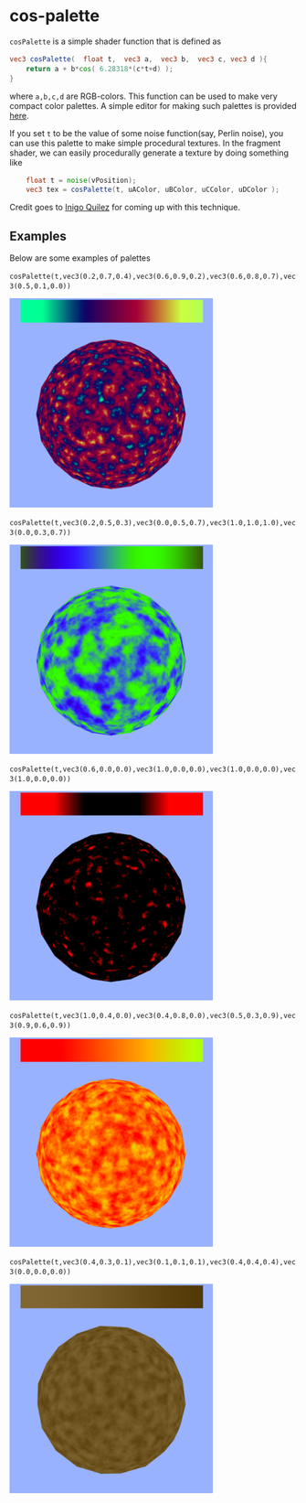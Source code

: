 # cos-palette

`cosPalette` is a simple shader function that is defined as

```glsl
vec3 cosPalette(  float t,  vec3 a,  vec3 b,  vec3 c, vec3 d ){
    return a + b*cos( 6.28318*(c*t+d) );
}
```

where `a,b,c,d` are RGB-colors. This function can be used to make very compact color palettes.
A simple editor for making such palettes is provided [here](http://erkaman.github.io/glsl-cos-palette/).

If you set `t` to be the value of some noise function(say, Perlin noise), you can use this
palette to make simple procedural textures. In the fragment shader, we can easily
procedurally generate a texture by doing something like

```glsl
    float t = noise(vPosition);
    vec3 tex = cosPalette(t, uAColor, uBColor, uCColor, uDColor );
```

Credit goes to [Inigo Quilez](http://www.iquilezles.org/www/articles/palettes/palettes.htm) for coming up with this technique.

## Examples

Below are some examples of palettes

`cosPalette(t,vec3(0.2,0.7,0.4),vec3(0.6,0.9,0.2),vec3(0.6,0.8,0.7),vec3(0.5,0.1,0.0))`


<img src="images/f.png" width="356" height="366" />


`cosPalette(t,vec3(0.2,0.5,0.3),vec3(0.0,0.5,0.7),vec3(1.0,1.0,1.0),vec3(0.0,0.3,0.7))`

<img src="images/g.png" width="356" height="366" />


`cosPalette(t,vec3(0.6,0.0,0.0),vec3(1.0,0.0,0.0),vec3(1.0,0.0,0.0),vec3(1.0,0.0,0.0))`

<img src="images/h.png" width="356" height="366" />


`cosPalette(t,vec3(1.0,0.4,0.0),vec3(0.4,0.8,0.0),vec3(0.5,0.3,0.9),vec3(0.9,0.6,0.9))`

<img src="images/j.png" width="356" height="366" />


`cosPalette(t,vec3(0.4,0.3,0.1),vec3(0.1,0.1,0.1),vec3(0.4,0.4,0.4),vec3(0.0,0.0,0.0))`

<img src="images/l.png" width="356" height="366" />



